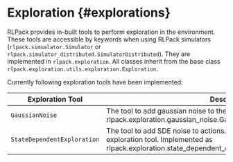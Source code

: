 # Exploration {#explorations}

RLPack provides in-built tools to perform exploration in the environment. These tools are accessible by keywords
when using RLPack simulators (`rlpack.simualator.Simulator` or `rlpack.simulator_distributed.SimulatorDistributed`). 
They are implemented in `rlpack.exploration`. All classes inherit from the base class 
`rlpack.exploration.utils.exploration.Exploration`.

Currently following exploration tools have been implemented: 

| Exploration Tool            | Description                                                                                                                                                                   | Keyword             |
|-----------------------------|-------------------------------------------------------------------------------------------------------------------------------------------------------------------------------|---------------------|
| `GaussianNoise`             | The tool to add gaussian noise to the desired output. Implemented as rlpack.exploration.gaussian_noise.GaussianNoise.                                                         | `"gaussian_noise"`  |
| `StateDependentExploration` | The tool to add SDE noise to actions. Note that this is a learnable exploration tool. Implemented as rlpack.exploration.state_dependent_exploration.StateDependentExploration | `"state_dependent"` |
